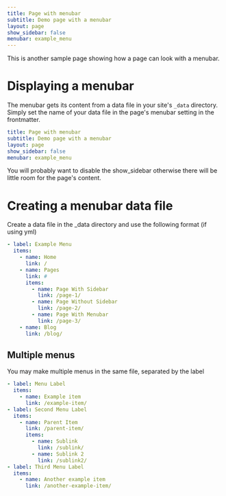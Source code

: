 ```yaml
---
title: Page with menubar
subtitle: Demo page with a menubar
layout: page
show_sidebar: false
menubar: example_menu
---
```


This is another sample page showing how a page can look with a menubar.

# Displaying a menubar

The menubar gets its content from a data file in your site's `_data` directory. Simply set the name of your data file in the page's menubar setting in the frontmatter.

```yml
title: Page with menubar
subtitle: Demo page with a menubar
layout: page
show_sidebar: false
menubar: example_menu
```

You will probably want to disable the show_sidebar otherwise there will be little room for the page's content.

# Creating a menubar data file

Create a data file in the _data directory and use the following format (if using yml)

```yml
- label: Example Menu
  items:
    - name: Home
      link: /
    - name: Pages
      link: #
      items:
        - name: Page With Sidebar
          link: /page-1/
        - name: Page Without Sidebar
          link: /page-2/
        - name: Page With Menubar
          link: /page-3/
    - name: Blog
      link: /blog/
```

## Multiple menus

You may make multiple menus in the same file, separated by the label

```yml
- label: Menu Label
  items:
    - name: Example item
      link: /example-item/
- label: Second Menu Label
  items:
    - name: Parent Item
      link: /parent-item/
      items:
        - name: Sublink
          link: /sublink/
        - name: Sublink 2
          link: /sublink2/
- label: Third Menu Label
  items:
    - name: Another example item
      link: /another-example-item/
```
